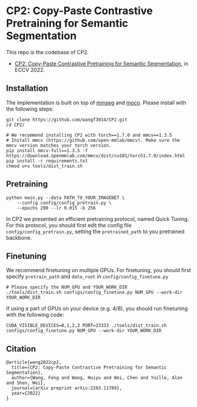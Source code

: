 # CP2: Copy-Paste Contrastive Pretraining for Semantic Segmentation

This repo is the codebase of CP2.
* [CP2: Copy-Paste Contrastive Pretraining for Semantic Segmentation](https://arxiv.org/abs/2203.11709), in ECCV 2022.

## Installation
The implementation is built on top of [mmseg](https://github.com/open-mmlab/mmsegmentation) and [moco](https://github.com/facebookresearch/moco). Please install with the following steps:
```
git clone https://github.com/wangf3014/CP2.git
cd CP2/

# We recommend installing CP2 with torch==1.7.0 and mmcv==1.3.5
# Install mmcv (https://github.com/open-mmlab/mmcv). Make sure the mmcv version matches your torch version.
pip install mmcv-full==1.3.5 -f https://download.openmmlab.com/mmcv/dist/cu101/torch1.7.0/index.html
pip install -r requirements.txt
chmod u+x tools/dist_train.sh
```

## Pretraining
```
python main.py --data PATH_TO_YOUR_IMAGENET \
    --config config/config_pretrain.py \
    --epochs 200 --lr 0.015 -b 256
```
In CP2 we presented an efficient pretraining protocol, named Quick Tuning. For this protocol, you should first edit the config file `config/config_pretrain.py`, setting the `pretrained_path` to you pretrained backbone.

## Finetuning
We recommend finetuning on multiple GPUs. For finetuning, you should first specify `pretrain_path` and `data_root` in `config/config_finetune.py`
```
# Please specify the NUM_GPU and YOUR_WORK_DIR
./tools/dist_train.sh configs/config_finetune.py NUM_GPU --work-dir YOUR_WORK_DIR
```
If using a part of GPUs on your device (e.g. 4/8), you should run finetuning with the following code:
```
CUDA_VISIBLE_DEVICES=0,1,2,3 PORT=23333 ./tools/dist_train.sh configs/config_finetune.py NUM_GPU --work-dir YOUR_WORK_DIR
```

## Citation
```
@article{wang2022cp2,
  title={CP2: Copy-Paste Contrastive Pretraining for Semantic Segmentation},
  author={Wang, Feng and Wang, Huiyu and Wei, Chen and Yuille, Alan and Shen, Wei},
  journal={arXiv preprint arXiv:2203.11709},
  year={2022}
}
```
